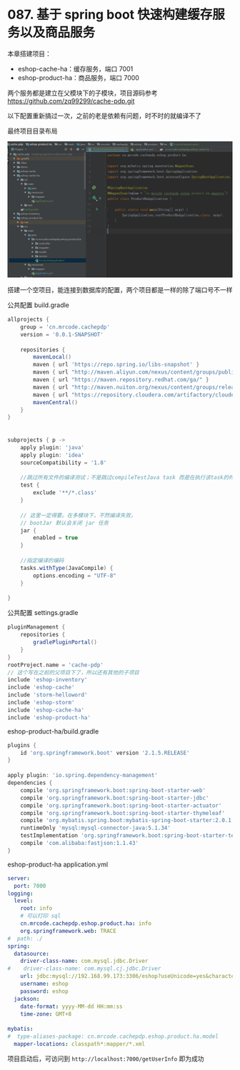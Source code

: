 # 087. 基于 spring boot 快速构建缓存服务以及商品服务

本章搭建项目：

- eshop-cache-ha：缓存服务，端口 7001
- eshop-product-ha：商品服务，端口 7000

两个服务都是建立在父模块下的子模块，项目源码参考 https://github.com/zq99299/cache-pdp.git

以下配置重新搞过一次，之前的老是依赖有问题，时不时的就编译不了

最终项目目录布局

![](./assets/markdown-img-paste-20190601220937716.png)

搭建一个空项目，能连接到数据库的配置，两个项目都是一样的除了端口号不一样

公共配置 build.gradle

```groovy
allprojects {
    group = 'cn.mrcode.cachepdp'
    version = '0.0.1-SNAPSHOT'

    repositories {
        mavenLocal()
        maven { url 'https://repo.spring.io/libs-snapshot' }
        maven { url "http://maven.aliyun.com/nexus/content/groups/public" }
        maven { url "https://maven.repository.redhat.com/ga/" }
        maven { url "http://maven.nuiton.org/nexus/content/groups/releases/" }
        maven { url "https://repository.cloudera.com/artifactory/cloudera-repos/" }
        mavenCentral()
    }
}


subprojects { p ->
    apply plugin: 'java'
    apply plugin: 'idea'
    sourceCompatibility = '1.8'

    //跳过所有文件的编译测试；不是跳过compileTestJava task 而是在执行该task的时候，跳过所有的测试文件
    test {
        exclude '**/*.class'
    }

    // 这里一定得要。在多模块下，不然编译失败，
    // bootJar 默认会关闭 jar 任务
    jar {
        enabled = true
    }

    //指定编译的编码
    tasks.withType(JavaCompile) {
        options.encoding = "UTF-8"
    }

}
```

公共配置 settings.gradle

```groovy
pluginManagement {
    repositories {
        gradlePluginPortal()
    }
}
rootProject.name = 'cache-pdp'
// 这个写在之前的父项目下了，所以还有其他的子项目
include 'eshop-inventory'
include 'eshop-cache'
include 'storm-helloword'
include 'eshop-storm'
include 'eshop-cache-ha'
include 'eshop-product-ha'

```

eshop-product-ha/build.gradle

```groovy
plugins {
    id 'org.springframework.boot' version '2.1.5.RELEASE'
}

apply plugin: 'io.spring.dependency-management'
dependencies {
    compile 'org.springframework.boot:spring-boot-starter-web'
    compile 'org.springframework.boot:spring-boot-starter-jdbc'
    compile 'org.springframework.boot:spring-boot-starter-actuator'
    compile 'org.springframework.boot:spring-boot-starter-thymeleaf'
    compile 'org.mybatis.spring.boot:mybatis-spring-boot-starter:2.0.1'
    runtimeOnly 'mysql:mysql-connector-java:5.1.34'
    testImplementation 'org.springframework.boot:spring-boot-starter-test'
    compile 'com.alibaba:fastjson:1.1.43'
}
```

eshop-product-ha application.yml

```yml
server:
  port: 7000
logging:
  level:
    root: info
    # 可以打印 sql
    cn.mrcode.cachepdp.eshop.product.ha: info
    org.springframework.web: TRACE
#  path: ./
spring:
  datasource:
    driver-class-name: com.mysql.jdbc.Driver
#    driver-class-name: com.mysql.cj.jdbc.Driver
    url: jdbc:mysql://192.168.99.173:3306/eshop?useUnicode=yes&characterEncoding=UTF-8&useSSL=false
    username: eshop
    password: eshop
  jackson:
    date-format: yyyy-MM-dd HH:mm:ss
    time-zone: GMT+8

mybatis:
#  type-aliases-package: cn.mrcode.cachepdp.eshop.product.ha.model
  mapper-locations: classpath*:mapper/*.xml
```

项目启动后，可访问到 `http://localhost:7000/getUserInfo` 即为成功
